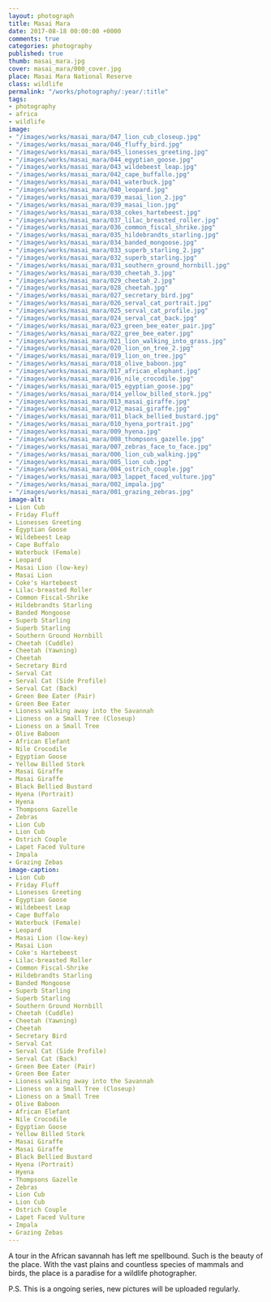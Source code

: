 ```yaml
---
layout: photograph
title: Masai Mara
date: 2017-08-18 00:00:00 +0000
comments: true
categories: photography
published: true
thumb: masai_mara.jpg
cover: masai_mara/000_cover.jpg
place: Masai Mara National Reserve
class: wildlife
permalink: "/works/photography/:year/:title"
tags:
- photography
- africa
- wildlife
image:
- "/images/works/masai_mara/047_lion_cub_closeup.jpg"
- "/images/works/masai_mara/046_fluffy_bird.jpg"
- "/images/works/masai_mara/045_lionesses_greeting.jpg"
- "/images/works/masai_mara/044_egyptian_goose.jpg"
- "/images/works/masai_mara/043_wildebeest_leap.jpg"
- "/images/works/masai_mara/042_cape_buffallo.jpg"
- "/images/works/masai_mara/041_waterbuck.jpg"
- "/images/works/masai_mara/040_leopard.jpg"
- "/images/works/masai_mara/039_masai_lion_2.jpg"
- "/images/works/masai_mara/039_masai_lion.jpg"
- "/images/works/masai_mara/038_cokes_hartebeest.jpg"
- "/images/works/masai_mara/037_lilac_breasted_roller.jpg"
- "/images/works/masai_mara/036_common_fiscal_shrike.jpg"
- "/images/works/masai_mara/035_hildebrandts_starling.jpg"
- "/images/works/masai_mara/034_banded_mongoose.jpg"
- "/images/works/masai_mara/033_superb_starling_2.jpg"
- "/images/works/masai_mara/032_superb_starling.jpg"
- "/images/works/masai_mara/031_southern_ground_hornbill.jpg"
- "/images/works/masai_mara/030_cheetah_3.jpg"
- "/images/works/masai_mara/029_cheetah_2.jpg"
- "/images/works/masai_mara/028_cheetah.jpg"
- "/images/works/masai_mara/027_secretary_bird.jpg"
- "/images/works/masai_mara/026_serval_cat_portrait.jpg"
- "/images/works/masai_mara/025_serval_cat_profile.jpg"
- "/images/works/masai_mara/024_serval_cat_back.jpg"
- "/images/works/masai_mara/023_green_bee_eater_pair.jpg"
- "/images/works/masai_mara/022_gree_bee_eater.jpg"
- "/images/works/masai_mara/021_lion_walking_into_grass.jpg"
- "/images/works/masai_mara/020_lion_on_tree_2.jpg"
- "/images/works/masai_mara/019_lion_on_tree.jpg"
- "/images/works/masai_mara/018_olive_baboon.jpg"
- "/images/works/masai_mara/017_african_elephant.jpg"
- "/images/works/masai_mara/016_nile_crocodile.jpg"
- "/images/works/masai_mara/015_egyptian_goose.jpg"
- "/images/works/masai_mara/014_yellow_billed_stork.jpg"
- "/images/works/masai_mara/013_masai_giraffe.jpg"
- "/images/works/masai_mara/012_masai_giraffe.jpg"
- "/images/works/masai_mara/011_black_bellied_bustard.jpg"
- "/images/works/masai_mara/010_hyena_portrait.jpg"
- "/images/works/masai_mara/009_hyena.jpg"
- "/images/works/masai_mara/008_thompsons_gazelle.jpg"
- "/images/works/masai_mara/007_zebras_face_to_face.jpg"
- "/images/works/masai_mara/006_lion_cub_walking.jpg"
- "/images/works/masai_mara/005_lion_cub.jpg"
- "/images/works/masai_mara/004_ostrich_couple.jpg"
- "/images/works/masai_mara/003_lappet_faced_vulture.jpg"
- "/images/works/masai_mara/002_impala.jpg"
- "/images/works/masai_mara/001_grazing_zebras.jpg"
image-alt:
- Lion Cub
- Friday Fluff
- Lionesses Greeting
- Egyptian Goose
- Wildebeest Leap
- Cape Buffalo
- Waterbuck (Female)
- Leopard
- Masai Lion (low-key)
- Masai Lion
- Coke's Hartebeest
- Lilac-breasted Roller
- Common Fiscal-Shrike
- Hildebrandts Starling
- Banded Mongoose
- Superb Starling
- Superb Starling
- Southern Ground Hornbill
- Cheetah (Cuddle)
- Cheetah (Yawning)
- Cheetah
- Secretary Bird
- Serval Cat
- Serval Cat (Side Profile)
- Serval Cat (Back)
- Green Bee Eater (Pair)
- Green Bee Eater
- Lioness walking away into the Savannah
- Lioness on a Small Tree (Closeup)
- Lioness on a Small Tree
- Olive Baboon
- African Elefant
- Nile Crocodile
- Egyptian Goose
- Yellow Billed Stork
- Masai Giraffe
- Masai Giraffe
- Black Bellied Bustard
- Hyena (Portrait)
- Hyena
- Thompsons Gazelle
- Zebras
- Lion Cub
- Lion Cub
- Ostrich Couple
- Lapet Faced Vulture
- Impala
- Grazing Zebas
image-caption:
- Lion Cub
- Friday Fluff
- Lionesses Greeting
- Egyptian Goose
- Wildebeest Leap
- Cape Buffalo
- Waterbuck (Female)
- Leopard
- Masai Lion (low-key)
- Masai Lion
- Coke's Hartebeest
- Lilac-breasted Roller
- Common Fiscal-Shrike
- Hildebrandts Starling
- Banded Mongoose
- Superb Starling
- Superb Starling
- Southern Ground Hornbill
- Cheetah (Cuddle)
- Cheetah (Yawning)
- Cheetah
- Secretary Bird
- Serval Cat
- Serval Cat (Side Profile)
- Serval Cat (Back)
- Green Bee Eater (Pair)
- Green Bee Eater
- Lioness walking away into the Savannah
- Lioness on a Small Tree (Closeup)
- Lioness on a Small Tree
- Olive Baboon
- African Elefant
- Nile Crocodile
- Egyptian Goose
- Yellow Billed Stork
- Masai Giraffe
- Masai Giraffe
- Black Bellied Bustard
- Hyena (Portrait)
- Hyena
- Thompsons Gazelle
- Zebras
- Lion Cub
- Lion Cub
- Ostrich Couple
- Lapet Faced Vulture
- Impala
- Grazing Zebas
---
```


A tour in the African savannah has left me spellbound. Such is the beauty of the place. With the vast plains and countless species of mammals and birds, the place is a paradise for a wildlife photographer.

P.S. This is a ongoing series, new pictures will be uploaded regularly.